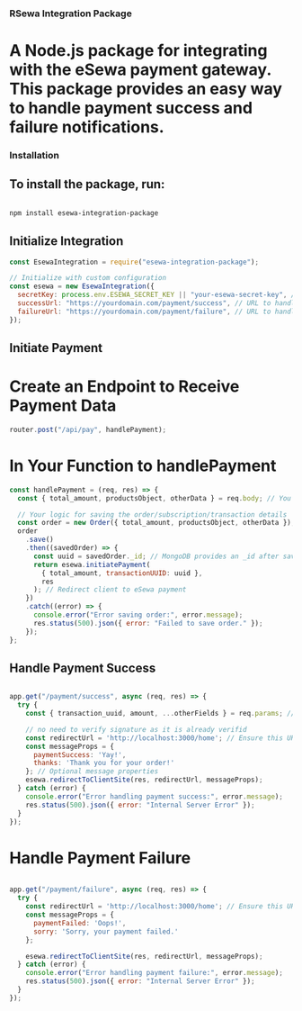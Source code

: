 ### RSewa Integration Package

# A Node.js package for integrating with the eSewa payment gateway. This package provides an easy way to handle payment success and failure notifications.

### Installation

## To install the package, run:

```bash

npm install esewa-integration-package
```

## Initialize Integration

```js
const EsewaIntegration = require("esewa-integration-package");

// Initialize with custom configuration
const esewa = new EsewaIntegration({
  secretKey: process.env.ESEWA_SECRET_KEY || "your-esewa-secret-key", // Your eSewa secret key
  successUrl: "https://yourdomain.com/payment/success", // URL to handle successful payments
  failureUrl: "https://yourdomain.com/payment/failure", // URL to handle failed payments
});
```

## Initiate Payment

# Create an Endpoint to Receive Payment Data

```js
router.post("/api/pay", handlePayment);
```

# In Your Function to handlePayment

```js
const handlePayment = (req, res) => {
  const { total_amount, productsObject, otherData } = req.body; // You may also send and receive in req.query if preferred

  // Your logic for saving the order/subscription/transaction details
  const order = new Order({ total_amount, productsObject, otherData }); // Example object using a dummy Mongoose schema
  order
    .save()
    .then((savedOrder) => {
      const uuid = savedOrder._id; // MongoDB provides an _id after saving
      return esewa.initiatePayment(
        { total_amount, transactionUUID: uuid },
        res
      ); // Redirect client to eSewa payment
    })
    .catch((error) => {
      console.error("Error saving order:", error.message);
      res.status(500).json({ error: "Failed to save order." });
    });
};
```

## Handle Payment Success

```js

app.get("/payment/success", async (req, res) => {
  try {
    const { transaction_uuid, amount, ...otherFields } = req.params; // Use req.query for GET parameters

    // no need to verify signature as it is already verifid
    const redirectUrl = 'http://localhost:3000/home'; // Ensure this URL is correct
    const messageProps = {
      paymentSuccess: 'Yay!',
      thanks: 'Thank you for your order!'
    }; // Optional message properties
    esewa.redirectToClientSite(res, redirectUrl, messageProps);
  } catch (error) {
    console.error("Error handling payment success:", error.message);
    res.status(500).json({ error: "Internal Server Error" });
  }
});
```
# Handle Payment Failure
```js

app.get("/payment/failure", async (req, res) => {
  try {
    const redirectUrl = 'http://localhost:3000/home'; // Ensure this URL is correct
    const messageProps = {
      paymentFailed: 'Oops!',
      sorry: 'Sorry, your payment failed.'
    };

    esewa.redirectToClientSite(res, redirectUrl, messageProps);
  } catch (error) {
    console.error("Error handling payment failure:", error.message);
    res.status(500).json({ error: "Internal Server Error" });
  }
});

````
